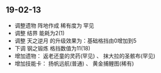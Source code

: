## 19-02-13  
* 调整遗物 阵地作成 稀有度为 罕见
* 调整 结界 能耗为2(1)
* 调整 天之逆月 的升级效果为：基础格挡由0增加到5
* 下调 钢之锻炼 格挡数值为11(18)
* 增加遗物： 返老还童的灵药(罕见) 、 抹大拉的圣骸布(罕见)
* 增加技能卡： 扬帆远航(普通) 、 黄金捕鲤图(稀有)